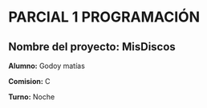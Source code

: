 # PARCIAL 1 PROGRAMACIÓN
## Nombre del proyecto: MisDiscos

**Alumno:** Godoy matías

**Comision:** C

**Turno:** Noche